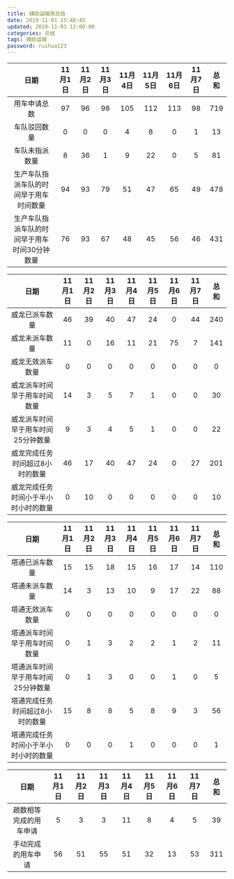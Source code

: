 ```yaml
---
title: 辅助运输周总结
date: 2019-11-01 15:48:45
updated: 2019-11-03 12:00:00
categories: 总结
tags: 辅助运输
password: ruihua123
---
```


| 日期 | 11月1日 | 11月2日 | 11月3日 | 11月4日 | 11月5日 | 11月6日 | 11月7日 | 总和 |
| :---: | :---: | :---: | :---: | :---: | :---: | :---: | :---: | :---: |
| 用车申请总数 | 97 | 96 | 98 | 105 | 112 | 113 | 98 | 719 |
| 车队驳回数量 | 0 | 0 | 0 | 4 | 8 | 0 | 1 | 13 |
| 车队未指派数量 | 8 | 36 | 1 | 9 | 22 | 0 | 5 | 81 |
| 生产车队指派车队的时间早于用车时间数量 | 94 | 93 | 79 | 51 | 47 | 65 | 49 | 478 |
| 生产车队指派车队的时间早于用车时间30分钟数量 | 76 | 93 | 67 | 48 | 45 | 56 | 46 | 431 |

| 日期 | 11月1日 | 11月2日 | 11月3日 | 11月4日 | 11月5日 | 11月6日 | 11月7日 | 总和 |
| :---: | :---: | :---: | :---: | :---: | :---: | :---: | :---: | :---: |
| 威龙已派车数量 | 46 | 39 | 40 | 47 | 24 | 0 | 44 | 240 |
| 威龙未派车数量 | 11 | 0 | 16 | 11 | 21 | 75 | 7 | 141 |
| 威龙无效派车数量 | 0 | 0 | 0 | 0 | 0 | 0 | 0 | 0 |
| 威龙派车时间早于用车时间数量 | 14 | 3 | 5 | 7 | 1 | 0 | 0 | 30 |
| 威龙派车时间早于用车时间25分钟数量 | 9 | 3 | 4 | 5 | 1 | 0 | 0 | 22 |
| 威龙完成任务时间超过8小时的数量 | 46 | 17 | 40 | 47 | 24 | 0 | 27 | 201 |
| 威龙完成任务时间小于半小时小时的数量 | 0 | 10 | 0 | 0 | 0 | 0 | 0 | 10 |

| 日期 | 11月1日 | 11月2日 | 11月3日 | 11月4日 | 11月5日 | 11月6日 | 11月7日 | 总和 |
| :---: | :---: | :---: | :---: | :---: | :---: | :---: | :---: | :---: |
| 塔通已派车数量 | 15 | 15 | 18 | 15 | 16 | 17 | 14 | 110 |
| 塔通未派车数量 | 14 | 3 | 13 | 10 | 9 | 17 | 22 | 88 |
| 塔通无效派车数量 | 0 | 0 | 0 | 0 | 0 | 0 | 0 | 0 |
| 塔通派车时间早于用车时间数量 | 0 | 1 | 3 | 2 | 2 | 1 | 2 | 11 |
| 塔通派车时间早于用车时间25分钟数量 | 0 | 1 | 3 | 0 | 0 | 1 | 0 | 5 |
| 塔通完成任务时间超过8小时的数量 | 15 | 8 | 8 | 5 | 8 | 9 | 3 | 56 |
| 塔通完成任务时间小于半小时小时的数量 | 0 | 0 | 0 | 1 | 0 | 0 | 0 | 1 |

| 日期 | 11月1日 | 11月2日 | 11月3日 | 11月4日 | 11月5日 | 11月6日 | 11月7日 | 总和 |
| :---: | :---: | :---: | :---: | :---: | :---: | :---: | :---: | :---: |
| 趟数相等完成的用车申请 | 5 | 3 | 3 | 11 | 8 | 4 | 5 | 39 |
| 手动完成的用车申请 | 56 | 51 | 55 | 51 | 32 | 13 | 53 | 311 |
